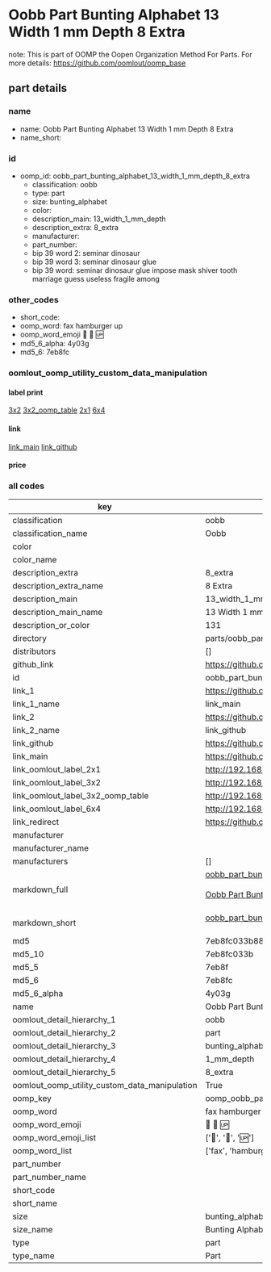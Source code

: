 # Oobb Part Bunting Alphabet 13 Width 1 mm Depth 8 Extra  

note: This is part of OOMP the Oopen Organization Method For Parts. For more details: https://github.com/oomlout/oomp_base

##  part details
  







### name
* name: Oobb Part Bunting Alphabet 13 Width 1 mm Depth 8 Extra
* name_short: 
### id
* oomp_id: oobb_part_bunting_alphabet_13_width_1_mm_depth_8_extra
  * classification: oobb
  * type: part
  * size: bunting_alphabet
  * color: 
  * description_main: 13_width_1_mm_depth
  * description_extra: 8_extra
  * manufacturer: 
  * part_number: 
  * bip 39 word 2: seminar dinosaur
  * bip 39 word 3: seminar dinosaur glue
  * bip 39 word: seminar dinosaur glue impose mask shiver tooth marriage guess useless fragile among

### other_codes
* short_code: 
* oomp_word: fax hamburger up
* oomp_word_emoji :fax: :hamburger: :up:
* md5_6_alpha: 4y03g
* md5_6: 7eb8fc






### oomlout_oomp_utility_custom_data_manipulation
#### label print
[3x2](http://192.168.1.245:1112/?label=oomp%204y03g)
[3x2_oomp_table](http://192.168.1.108:1112/?label=oomp%204y03g)
[2x1](http://192.168.1.242:1112/?label=oomp%204y03g)
[6x4](http://192.168.1.55:1112/?label=oomp%204y03g)    

#### link

[link_main](https://github.com/oomlout/oomlout_oomp_version_1_messy/tree/main/parts/oobb_part_bunting_alphabet_13_width_1_mm_depth_8_extra) [link_github](https://github.com/oomlout/oomlout_oomp_version_1_messy/tree/main/parts/oobb_part_bunting_alphabet_13_width_1_mm_depth_8_extra)                             

#### price







### all codes 
| key | value |  
| --- | --- |  
| classification | oobb |  
| classification_name | Oobb |  
| color |  |  
| color_name |  |  
| description_extra | 8_extra |  
| description_extra_name | 8 Extra |  
| description_main | 13_width_1_mm_depth |  
| description_main_name | 13 Width 1 mm Depth |  
| description_or_color | 131 |  
| directory | parts/oobb_part_bunting_alphabet_13_width_1_mm_depth_8_extra |  
| distributors | [] |  
| github_link | https://github.com/oomlout/oomlout_oomp_part_src/tree/main/parts/oobb_part_bunting_alphabet_13_width_1_mm_depth_8_extra |  
| id | oobb_part_bunting_alphabet_13_width_1_mm_depth_8_extra |  
| link_1 | https://github.com/oomlout/oomlout_oomp_version_1_messy/tree/main/parts/oobb_part_bunting_alphabet_13_width_1_mm_depth_8_extra |  
| link_1_name | link_main |  
| link_2 | https://github.com/oomlout/oomlout_oomp_version_1_messy/tree/main/parts/oobb_part_bunting_alphabet_13_width_1_mm_depth_8_extra |  
| link_2_name | link_github |  
| link_github | https://github.com/oomlout/oomlout_oomp_version_1_messy/tree/main/parts/oobb_part_bunting_alphabet_13_width_1_mm_depth_8_extra |  
| link_main | https://github.com/oomlout/oomlout_oomp_version_1_messy/tree/main/parts/oobb_part_bunting_alphabet_13_width_1_mm_depth_8_extra |  
| link_oomlout_label_2x1 | http://192.168.1.242:1112/?label=oomp%204y03g |  
| link_oomlout_label_3x2 | http://192.168.1.245:1112/?label=oomp%204y03g |  
| link_oomlout_label_3x2_oomp_table | http://192.168.1.108:1112/?label=oomp%204y03g |  
| link_oomlout_label_6x4 | http://192.168.1.55:1112/?label=oomp%204y03g |  
| link_redirect | https://github.com/oomlout/oomlout_oomp_version_1_messy/tree/main/parts/oobb_part_bunting_alphabet_13_width_1_mm_depth_8_extra |  
| manufacturer |  |  
| manufacturer_name |  |  
| manufacturers | [] |  
| markdown_full | [oobb_part_bunting_alphabet_13_width_1_mm_depth_8_extra](none)<br>[](none)<br>[Oobb Part Bunting Alphabet 13 Width 1 Mm Depth 8 Extra](none)<br><br> |  
| markdown_short | [oobb_part_bunting_alphabet_13_width_1_mm_depth_8_extra](none)<br><br> |  
| md5 | 7eb8fc033b885c9b18c4371ec7cf9e1c |  
| md5_10 | 7eb8fc033b |  
| md5_5 | 7eb8f |  
| md5_6 | 7eb8fc |  
| md5_6_alpha | 4y03g |  
| name | Oobb Part Bunting Alphabet 13 Width 1 mm Depth 8 Extra |  
| oomlout_detail_hierarchy_1 | oobb |  
| oomlout_detail_hierarchy_2 | part |  
| oomlout_detail_hierarchy_3 | bunting_alphabet |  
| oomlout_detail_hierarchy_4 | 1_mm_depth |  
| oomlout_detail_hierarchy_5 | 8_extra |  
| oomlout_oomp_utility_custom_data_manipulation | True |  
| oomp_key | oomp_oobb_part_bunting_alphabet_13_width_1_mm_depth_8_extra |  
| oomp_word | fax hamburger up |  
| oomp_word_emoji | :fax: :hamburger: :up: |  
| oomp_word_emoji_list | [':fax:', ':hamburger:', ':up:'] |  
| oomp_word_list | ['fax', 'hamburger', 'up'] |  
| part_number |  |  
| part_number_name |  |  
| short_code |  |  
| short_name |  |  
| size | bunting_alphabet |  
| size_name | Bunting Alphabet |  
| type | part |  
| type_name | Part |  
